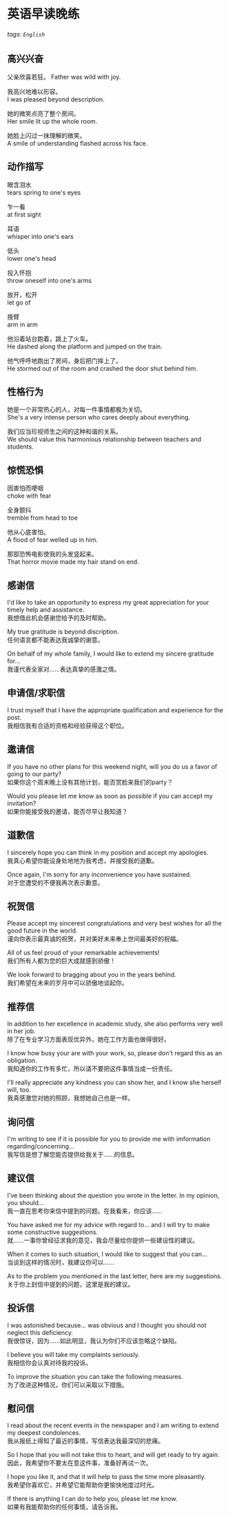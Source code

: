 # 英语早读晚练  

###### tags: `English`  

## 高兴兴奋  

父亲欣喜若狂。 
Father was wild with joy.   

我高兴地难以形容。  
I was pleased beyond description.  

她的微笑点亮了整个房间。  
Her smile lit up the whole room.  

她脸上闪过一抹理解的微笑。  
A smile of understanding flashed across his face.  

## 动作描写  

眼含泪水  
tears spring to one's eyes  

乍一看  
at first sight  

耳语  
whisper into one's ears  

低头  
lower one's head  

投入怀抱  
throw oneself into one's arms  

放开，松开  
let go of  

挽臂  
arm in arm  

他沿着站台跑着，跳上了火车。  
He dashed along the platform and jumped on the train.  

他气呼呼地跑出了房间，身后把门摔上了。  
He stormed out of the room and crashed the door shut behind him.  

## 性格行为  

她是一个非常热心的人，对每一件事情都极为关切。  
She's a very intense person who cares deeply about everything.  

我们应当珍视师生之间的这种和谐的关系。  
We should value this harmonious relationship between teachers and students.  

## 惊慌恐惧  

因害怕而哽咽  
choke with fear  

全身颤抖  
tremble from head to toe  

他从心底害怕。  
A flood of fear welled up in him.  

那部恐怖电影使我的头发竖起来。  
That horror movie made my hair stand on end.  



## 感谢信  

I'd like to take an opportunity to express my great appreciation for your timely help and assistance.  
我想借此机会感谢您给予的及时帮助。  

My true gratitude is beyond discription.  
任何语言都不能表达我诚挚的谢意。  

On behalf of my whole family, I would like to extend my sincere gratitude for...  
我谨代表全家对……表达真挚的感激之情。  

## 申请信/求职信  

I trust myself that I have the appropriate qualification and experience for the post.  
我相信我有合适的资格和经验获得这个职位。  

## 邀请信  

If you have no other plans for this weekend night, will you do us a favor of going to our party?  
如果你这个周末晚上没有其他计划，能否赏脸来我们的party？  

Would you please let me know as soon as possible if you can accept my invitation?  
如果你能接受我的邀请，能否尽早让我知道？  

## 道歉信  

I sincerely hope you can think in my position and accept my apologies.  
我真心希望你能设身处地地为我考虑，并接受我的道歉。  

Once again, I'm sorry for any inconvenience you have sustained.  
对于您遭受的不便我再次表示歉意。  

## 祝贺信  

Please accept my sincerest congratulations and very best wishes for all the good future in the world.  
谨向你表示最真诚的祝贺，并对美好未来奉上世间最美好的祝福。  

All of us feel proud of your remarkable achievements!  
我们所有人都为您的巨大成就感到骄傲！  

We look forward to bragging about you in the years behind.  
我们希望在未来的岁月中可以骄傲地谈起你。  

## 推荐信  

In addition to her excellence in academic study, she also performs very well in her job.  
除了在专业学习方面表现优异外，她在工作方面也做得很好。  

I know how busy your are with your work, so, please don't regard this as an obligation.  
我知道你的工作有多忙，所以请不要把这件事情当成一份责任。  

I'll really appreciate any kindness you can show her, and I know she herself will, too.  
我真感激您对她的照顾，我想她自己也是一样。  

## 询问信  

I'm writing to see if it is possible for you to provide me with imformation regarding/concerning...  
我写信是想了解您能否提供给我关于……的信息。  

## 建议信  

I've been thinking about the question you wrote in the letter. In my opinion, you should...  
我一直在思考你来信中提到的问题。在我看来，你应该……  

You have asked me for my advice with regard to... and I will try to make some constructive suggestions.  
就……一事你曾经征求我的意见，我会尽量给你提供一些建设性的建议。  

When it comes to such situation, I would like to suggest that you can...  
当谈到这样的情况时，我建议你可以……  

As to the problem you mentioned in the last letter, here are my suggestions.  
关于你上封信中提到的问题，这里是我的建议。  

## 投诉信  

I was astonished because... was obvious and I thought you should not neglect this deficiency.  
我很惊讶，因为……如此明显，我认为你们不应该忽略这个缺陷。  

I believe you will take my complaints seriously.  
我相信你会认真对待我的投诉。  

To improve the situation you can take the following measures.  
为了改进这种情况，你们可以采取以下措施。  

## 慰问信  

I read about the recent events in the newspaper and I am writing to extend my deepest condolences.  
我从报纸上得知了最近的事情，写信表达我最深切的悲痛。  

So I hope that you will not take this to heart, and will get ready to try again.  
因此，我希望你不要太在意这件事，准备好再试一次。  

I hope you like it, and that it will help to pass the time more pleasantly.  
我希望你喜欢它，并希望它能帮助你更愉快地度过时光。  

If there is anything I can do to help you, please let me know.  
如果有我能帮助你的任何事情，请告诉我。  
